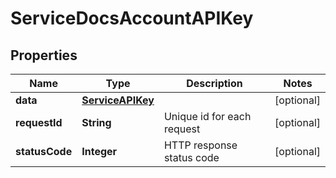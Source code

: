 

# ServiceDocsAccountAPIKey

## Properties

Name | Type | Description | Notes
------------ | ------------- | ------------- | -------------
**data** | [**ServiceAPIKey**](ServiceAPIKey.md) |  |  [optional]
**requestId** | **String** | Unique id for each request |  [optional]
**statusCode** | **Integer** | HTTP response status code |  [optional]




